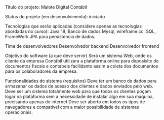 Título do projeto: Malote Digital Contábil

Status do projeto (em desenvolvimento): iniciado

Tecnologias que serão aplicadas (considere apenas as tecnologias abordadas no curso):
Java 18, Banco de dados Mysql, wireframe.cc, SQL, FrameWork JPA para persistencia de dados.

Time de desenvolvedores
Desenvolvedor backend
Desenvolvedor frontend

Objetivo do software (a que deve servir)
Será um sistema Web, onde os cliente da empresa Contábil utilizara a plataforma online 
para deposisito de documentos fiscais e contabeis facilidanto assim a coleta 
dos documentos para os colaboradores da empresa.

Funcionalidades do sistema (requisitos)
Deve ter um banco de dados para armazenar os dados de acesso dos clientes e dados enviados pelo web.
Deve ser um sistema totalmente web para que todos os clientes poçam logar na plataforma sem a necessidade de instalar algo em sua maquina, precisando apenas de internet
Deve ser aberto em todos os tipos de navegadores e compativel com a maior possibilidade de sistemas operacionais.